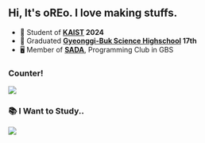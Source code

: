 
## Hi, It's oREo. I love making stuffs.

- 🏫 Student of **[KAIST](https://kaist.ac.kr/) 2024**
- 🏫 Graduated **[Gyeonggi-Buk Science Highschool](https://gbs.hs.kr/) 17th**
- 🖥 Member of **[SADA](https://sada.gbshs.kr)**, Programming Club in GBS

### Counter!
<img src="https://counter.seku.su/cmoe?name=oreothecream&theme=r34" />


### 📚 I Want to Study..
<a href="https://www.typescriptlang.org/"><img src="https://img.shields.io/badge/-Typescript-3178C6?style=for-the-badge&logo=typescript&logoColor=white"/></a>
